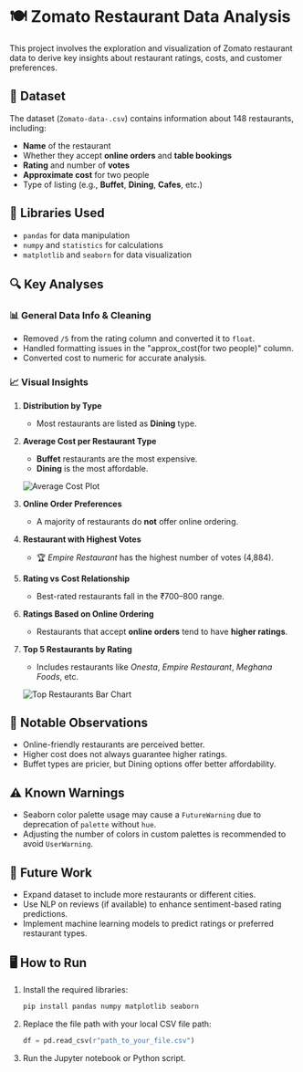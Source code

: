 

# 🍽️ Zomato Restaurant Data Analysis

This project involves the exploration and visualization of Zomato restaurant data to derive key insights about restaurant ratings, costs, and customer preferences.

## 📁 Dataset

The dataset (`Zomato-data-.csv`) contains information about 148 restaurants, including:

- **Name** of the restaurant  
- Whether they accept **online orders** and **table bookings**  
- **Rating** and number of **votes**  
- **Approximate cost** for two people  
- Type of listing (e.g., **Buffet**, **Dining**, **Cafes**, etc.)

## 🧰 Libraries Used

- `pandas` for data manipulation
- `numpy` and `statistics` for calculations
- `matplotlib` and `seaborn` for data visualization

## 🔍 Key Analyses

### 📊 General Data Info & Cleaning
- Removed `/5` from the rating column and converted it to `float`.
- Handled formatting issues in the "approx_cost(for two people)" column.
- Converted cost to numeric for accurate analysis.

### 📈 Visual Insights

1. **Distribution by Type**  
   - Most restaurants are listed as **Dining** type.

2. **Average Cost per Restaurant Type**  
   - **Buffet** restaurants are the most expensive.
   - **Dining** is the most affordable.

   ![Average Cost Plot](#) <!-- You can embed screenshots here if uploading to GitHub -->

3. **Online Order Preferences**  
   - A majority of restaurants do **not** offer online ordering.

4. **Restaurant with Highest Votes**  
   - 🏆 *Empire Restaurant* has the highest number of votes (4,884).

5. **Rating vs Cost Relationship**  
   - Best-rated restaurants fall in the ₹700–800 range.

6. **Ratings Based on Online Ordering**  
   - Restaurants that accept **online orders** tend to have **higher ratings**.

7. **Top 5 Restaurants by Rating**
   - Includes restaurants like *Onesta*, *Empire Restaurant*, *Meghana Foods*, etc.

   ![Top Restaurants Bar Chart](#)

## 📌 Notable Observations

- Online-friendly restaurants are perceived better.
- Higher cost does not always guarantee higher ratings.
- Buffet types are pricier, but Dining options offer better affordability.

## ⚠️ Known Warnings

- Seaborn color palette usage may cause a `FutureWarning` due to deprecation of `palette` without `hue`.
- Adjusting the number of colors in custom palettes is recommended to avoid `UserWarning`.

## 🧠 Future Work

- Expand dataset to include more restaurants or different cities.
- Use NLP on reviews (if available) to enhance sentiment-based rating predictions.
- Implement machine learning models to predict ratings or preferred restaurant types.

## 🖥️ How to Run

1. Install the required libraries:
   ```bash
   pip install pandas numpy matplotlib seaborn
   ```

2. Replace the file path with your local CSV file path:
   ```python
   df = pd.read_csv(r"path_to_your_file.csv")
   ```

3. Run the Jupyter notebook or Python script.

